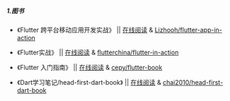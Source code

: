 ##### 1.图书

* 《Flutter 跨平台移动应用开发实战》 || [在线阅读](https://flutter-app-in-action.netlify.com) & [Lizhooh/flutter-app-in-action](https://github.com/Lizhooh/flutter-app-in-action)

* 《Flutter实战》 || [在线阅读](https://book.flutterchina.club/) & [flutterchina/flutter-in-action](https://github.com/flutterchina/flutter-in-action)

* 《Flutter 入门指南》 || [在线阅读](https://github.com/icepy/flutter-book/blob/master/doc/SUMMARY.md) & [cepy/flutter-book](https://github.com/icepy/flutter-book)

* 《Dart学习笔记/head-first-dart-book》 || [在线阅读](https://chai2010.cn/head-first-dart-book/) & [chai2010/head-first-dart-book](https://github.com/chai2010/head-first-dart-book)
